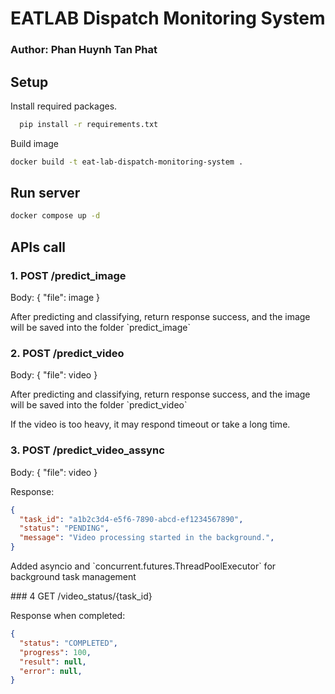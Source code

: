 # EATLAB Dispatch Monitoring System
### Author: Phan Huynh Tan Phat


## Setup
Install required packages.

```bash
  pip install -r requirements.txt
```

Build image

```bash
docker build -t eat-lab-dispatch-monitoring-system . 
```

## Run server
```bash
docker compose up -d
```

## APIs call

### 1. POST /predict_image
<p>
Body: { "file": image }
</p>
<p>
  After predicting and classifying, return response success, and the image will be saved into the folder `predict_image`
</p>

### 2. POST /predict_video
<p>
Body: { "file": video }
</p>
<p>
After predicting and classifying, return response success, and the image will be saved into the folder `predict_video`
</p>
<p>
If the video is too heavy, it may respond timeout or take a long time.
</p>

### 3. POST /predict_video_assync
<p>
Body: { "file": video }
</p>
<p>
Response: 
</p>

```json
{
  "task_id": "a1b2c3d4-e5f6-7890-abcd-ef1234567890",
  "status": "PENDING",
  "message": "Video processing started in the background.",
}
```
<p>
Added asyncio and `concurrent.futures.ThreadPoolExecutor` for background task management
</p>
### 4 GET /video_status/{task_id}
<p>
Response when completed: 
</p>

```json
{
  "status": "COMPLETED",
  "progress": 100,
  "result": null,
  "error": null,
}
```
